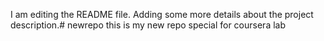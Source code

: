 I am editing the README file. Adding some more details about the project description.# newrepo
this is my new repo special for coursera lab
